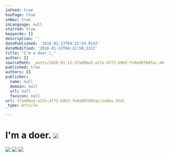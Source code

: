 ```yaml
---
inFeed: true
hasPage: true
inNav: true
inLanguage: null
starred: true
keywords: []
description: ''
datePublished: '2016-01-13T04:22:54.914Z'
dateModified: '2016-01-13T04:22:50.331Z'
title: "I'm a doer.\_"
author: []
sourcePath: _posts/2016-01-12-3fad0ba3-a17e-4f72-b963-fe9a98f685ac.md
published: true
authors: []
publisher:
  name: null
  domain: null
  url: null
  favicon: null
url: 3fad0ba3-a17e-4f72-b963-fe9a98f685ac/index.html
_type: Article

---
```

# I'm a doer. ![](https://s3-us-west-2.amazonaws.com/the-grid-img/p/72ed04b73eea383694ab0f3fce3b58c9fc5e89ec.jpg)
![](https://s3-us-west-2.amazonaws.com/the-grid-img/p/dfd3a9f431372342f69b4ccc80824c9d349ecb9f.jpg)
![](https://the-grid-user-content.s3-us-west-2.amazonaws.com/796e7bc6-94c3-4532-95e6-3700f12353c4.png)
![](https://the-grid-user-content.s3-us-west-2.amazonaws.com/2ce5de45-2bb4-45bf-ad3a-17d937dcaf34.JPG)